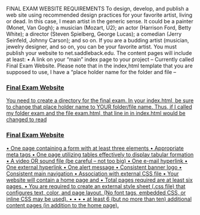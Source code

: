FINAL EXAM WEBSITE REQUIREMENTS
To design, develop, and publish a web site using recommended design practices for your favorite artist,
living or dead. In this case, I mean artist in the generic sense. It could be a painter (Monet, Van Gogh); a
musician (Mozart, U2); an actor (Harrison Ford, Betty White); a director (Steven Spielberg, George
Lucas); a comedian (Jerry Seinfeld, Johnny Carson); and so on. If you are a budding artist (musician,
jewelry designer, and so on, you can be your favorite artist. You
must publish your website to net.saddleback.edu. The content pages will include at least:
• A link on your “main” index page to your project – Currently called Final Exam Website. Please note that in the index,html template that you are supposed to use, I have a “place holder name for the
folder and file – <h3><a href=”final/index.html”>Final Exam Website</h3>
You need to create a directory for the final exam. In your index.html, be sure to change that place
holder name to YOUR folder/file name. Thus, if I called my folder exam and the file exam.html, that
line in in index.html would be changed to read
<h3><a href=”exam/exam.html”>Final Exam Website</h3>
• One page containing a form with at least three elements
• Appropriate meta tags
• One page utilizing tables effectively to display tabular formation
• A video OR sound file (be careful – not too big)
• One e-mail hyperlink
• One external hyperlink
• One alert message
• Consistent banner logo
• Consistent main navigation
• Association with external CSS file
• Your website will contain a home page and
• Total pages required are at least six pages.
• You are required to create an external style sheet (.css file) that
configures text, color, and page layout. (No font tags, embedded CSS, or inline CSS may be used).
• 
• 
• 
• 
at least 6 (but no more than ten) additional content pages (in addition to the home page).
